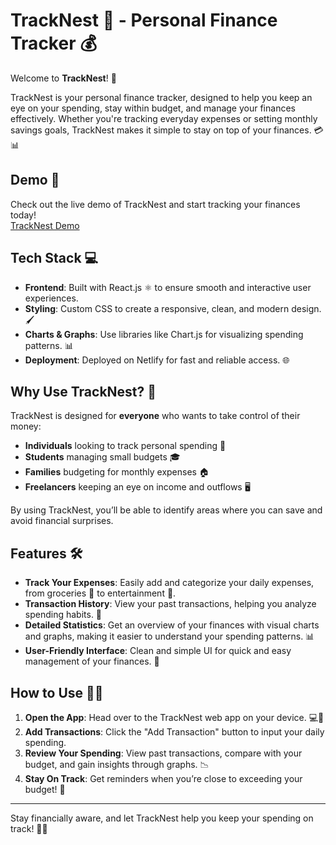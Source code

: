 # TrackNest 🎯 - Personal Finance Tracker 💰

Welcome to **TrackNest**! 🚀

TrackNest is your personal finance tracker, designed to help you keep an eye on your spending, stay within budget, and manage your finances effectively. Whether you're tracking everyday expenses or setting monthly savings goals, TrackNest makes it simple to stay on top of your finances. 💳📊

## Demo 🎥

Check out the live demo of TrackNest and start tracking your finances today!  
[TrackNest Demo](https://tracknest-04.netlify.app)


## Tech Stack 💻

- **Frontend**: Built with React.js ⚛️ to ensure smooth and interactive user experiences.
- **Styling**: Custom CSS to create a responsive, clean, and modern design. 🖌️
- **Charts & Graphs**: Use libraries like Chart.js for visualizing spending patterns. 📊
- **Deployment**: Deployed on Netlify for fast and reliable access. 🌐
  

## Why Use TrackNest? 🤔

TrackNest is designed for **everyone** who wants to take control of their money:

- **Individuals** looking to track personal spending 💼
- **Students** managing small budgets 🎓
- **Families** budgeting for monthly expenses 🏠
- **Freelancers** keeping an eye on income and outflows 🖥️

By using TrackNest, you’ll be able to identify areas where you can save and avoid financial surprises.


## Features 🛠️

- **Track Your Expenses**: Easily add and categorize your daily expenses, from groceries 🍎 to entertainment 🍿.
- **Transaction History**: View your past transactions, helping you analyze spending habits. 📜
- **Detailed Statistics**: Get an overview of your finances with visual charts and graphs, making it easier to understand your spending patterns. 📊
- **User-Friendly Interface**: Clean and simple UI for quick and easy management of your finances. 🎨



## How to Use 🧑‍💻

1. **Open the App**: Head over to the TrackNest web app on your device. 💻📱
2. **Add Transactions**: Click the "Add Transaction" button to input your daily spending.
4. **Review Your Spending**: View past transactions, compare with your budget, and gain insights through graphs. 📉
5. **Stay On Track**: Get reminders when you’re close to exceeding your budget! 🚨


---

Stay financially aware, and let TrackNest help you keep your spending on track! 🚀💸

